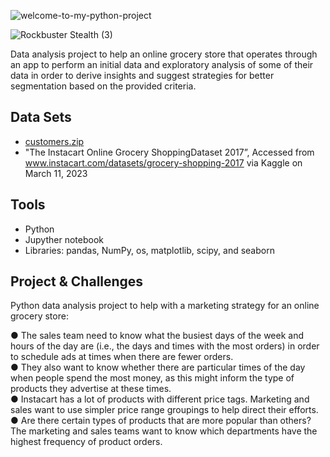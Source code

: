 ![welcome-to-my-python-project](https://github.com/Rampapam/Python/assets/60465303/e81fca72-479d-44ae-9545-7745280baaf6)

![Rockbuster Stealth (3)](https://github.com/Rampapam/Python/assets/60465303/6a21cb68-b949-44dc-9c84-1c6bc4323ca0)

Data analysis project to help an online grocery store that operates through an app to perform an initial data and exploratory analysis of some of their data in order to derive insights and suggest strategies for better segmentation based on the provided criteria. 


## Data Sets
- [customers.zip](https://github.com/Rampapam/Python/files/12207645/customers.zip)
- "The Instacart Online Grocery ShoppingDataset 2017”, Accessed from www.instacart.com/datasets/grocery-shopping-2017 via Kaggle on March 11, 2023


## Tools
- Python
- Jupyther notebook
- Libraries: pandas, NumPy, os, matplotlib, scipy, and seaborn

## Project & Challenges 
Python data analysis project to help with a marketing strategy for an online grocery store:                                                                                                                                    

● The sales team need to know what the busiest days of the week and hours of the day are (i.e., the days and times with the most orders) in order to schedule ads at times when there are fewer orders.                          
● They also want to know whether there are particular times of the day when people spend the most money, as this might inform the type of products they advertise at these times.                                               
● Instacart has a lot of products with different price tags. Marketing and sales want to use simpler price range groupings to help direct their efforts.                                                                       
● Are there certain types of products that are more popular than others? The marketing and sales teams want to know which departments have the highest frequency of product orders.


  
